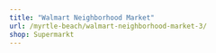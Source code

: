 ```yaml
---
title: "Walmart Neighborhood Market"
url: /myrtle-beach/walmart-neighborhood-market-3/
shop: Supermarkt
---
```

